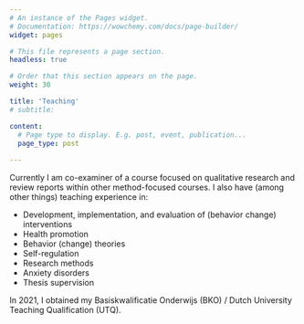 ```yaml
---
# An instance of the Pages widget.
# Documentation: https://wowchemy.com/docs/page-builder/
widget: pages

# This file represents a page section.
headless: true

# Order that this section appears on the page.
weight: 30

title: 'Teaching'
# subtitle:

content:
  # Page type to display. E.g. post, event, publication...
  page_type: post
  
---
```



Currently I am co-examiner of a course focused on qualitative research and review reports within other method-focused courses. I also have (among other things) teaching experience in:

- Development, implementation, and evaluation of (behavior change) interventions
- Health promotion
- Behavior (change) theories
- Self-regulation
- Research methods
- Anxiety disorders
- Thesis supervision

In 2021, I obtained my Basiskwalificatie Onderwijs (BKO) / Dutch University Teaching Qualification (UTQ).
